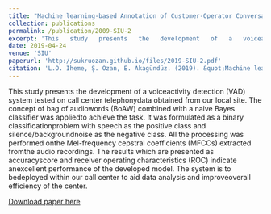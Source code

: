 ```yaml
---
title: "Machine learning-based Annotation of Customer-Operator Conversation Clips for Voice Activity Detection"
collection: publications
permalink: /publication/2009-SIU-2
excerpt: 'This   study   presents   the   development   of   a   voiceactivity  detection  (VAD)  system  tested  on  call  center  telephonydata  obtained  from  our  local  site.  The  concept  of  bag  of  audiowords (BoAW) combined with a naive Bayes classifier was appliedto  achieve  the  task.  It  was  formulated  as  a  binary  classificationproblem with speech as the positive class and silence/backgroundnoise as the negative class. All the processing was performed onthe Mel-frequency cepstral coefficients (MFCCs) extracted fromthe audio recordings. The results which are presented as accuracyscore  and  receiver  operating  characteristics  (ROC)  indicate  anexcellent performance of the developed model. The system is to bedeployed within our call center to aid data analysis and improveoverall  efficiency  of  the  center.'
date: 2019-04-24
venue: 'SIU'
paperurl: 'http://sukruozan.github.io/files/2019-SIU-2.pdf'
citation: 'L.O. Iheme, Ş. Ozan, E. Akagündüz. (2019). &quot;Machine learning-based Annotation of Customer-Operator Conversation Clips for Voice Activity Detection.&quot; <i>SIU 2019</i>.'
---
```

This   study   presents   the   development   of   a   voiceactivity  detection  (VAD)  system  tested  on  call  center  telephonydata  obtained  from  our  local  site.  The  concept  of  bag  of  audiowords (BoAW) combined with a naive Bayes classifier was appliedto  achieve  the  task.  It  was  formulated  as  a  binary  classificationproblem with speech as the positive class and silence/backgroundnoise as the negative class. All the processing was performed onthe Mel-frequency cepstral coefficients (MFCCs) extracted fromthe audio recordings. The results which are presented as accuracyscore  and  receiver  operating  characteristics  (ROC)  indicate  anexcellent performance of the developed model. The system is to bedeployed within our call center to aid data analysis and improveoverall  efficiency  of  the  center.

[Download paper here](http://sukruozan.github.io/files/2019-SIU-2.pdf)